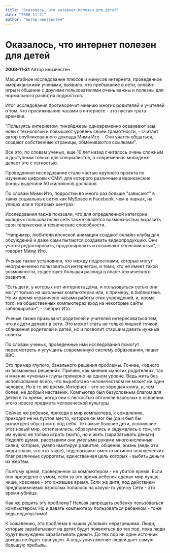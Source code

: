 ```yaml
---
title: "Оказалось, что интернет полезен для детей"
date: "2008-11-21"
author: "Автор неизвестен"
---
```


# Оказалось, что интернет полезен для детей

**2008-11-21** Автор неизвестен

Масштабное исследование плюсов и минусов интернета, проведенное американскими учеными, выявило, что пребывание в сети, онлайн-игры и общение с другими пользователями очень важны и полезны для нормального развития подростков.

Итог исследования противоречит мнению многих родителей и учителей о том, что просиживание часами в интернете - это пустая трата времени.

"Пользуясь интернетом, тинэйджеры одновременно осваивают азы новых технологий и повышают уровень своей грамотности, - считает автор опубликованного доклада Мими Ито. - Они учатся общаться, создают собственные страницы, обмениваются ссылками".

Все это, по словам ученых, еще 10 лет назад считалось очень сложным и доступным только для специалистов, а современная молодежь делает это с легкостью.

Проведенное исследование стало частью крупного проекта по изучению цифровых СМИ, для которого различные американские фонды выделили 50 миллионов долларов.

По словам Мими Ито, подростки во много раз больше "зависают" в таких социальных сетях как MySpace и Facebook, чем в парках, на улицах или в торговых центрах.

Исследования также показали, что для определенной категории молодых пользователей сеть также является возможностью выразить свои творческие и технические способности.

"Например, любители японской анимации создают онлайн-клубы для обсуждений и даже сами пытаются создавать видеопродукцию. Они учатся редактировать, продюсировать и осваивают японский язык", - говорит Мими Ито.

Ученые также установили, что между подростками, которые могут неограниченно пользоваться интернетом, и теми, кто не имеет такой возможности, существует большая разница в плане технического развития.

"Есть дети, у которых нет интернета дома, и пользоваться сетью они могут только на школьных компьютерах или, к примеру, в библиотеке. Но их время ограничено часами работы этих учреждений, и, кроме того, на общественных компьютерах вход на некоторые сайты заблокирован", - говорит Ито.

Ученые также призывают родителей и учителей интересоваться тем, что их дети делают в сети. Это может стать не только лишней точкой сближения родителей и детей, но и позволит старшим давать нужные советы.

По словам ученых, проведенные ими исследования помогут пересмотреть и улучшить современную систему образования, пишет BBC.

Это пример глупого, банального решения проблемы. Точнее, «одного из возможных решений». Причем, как мнение «многих родителей», так и мнение «ученых» глупы примерно на одном уровне. Ведь жить без использования всего, что выработано человечеством не может ни один человек. Но в то же время, Интернет - это не хорошая книга, и, тем более, не добрый наставник. Компьютер был безусловным благом для детей в то время, когда они с легкостью обгоняли взрослых в освоении этого нового предмета человеческой культуры.

Сейчас же ребенок, приходя в мир компьютера, к сожалению, приходит не на пустое место, которое он мог бы (да и был бы вынужден) обустроить под себя. Те самые бывшие дети, освоившие этот новый мир, остепенились, образумились и задумались о том, что им нужно не только играть (жить), но и жить (зарабатывать деньги). Недолго думая, расставили они умелыми руками многочисленные силки, которые, умело имитируя развитие, общение, жизнь (ведь эти люди знали, что это такое), подсовывают вместо истинно человеческих благ различные суррогаты, единственная цель которых - выбить деньги из жертвы.

Поэтому время, проведенное за компьютером - не убитое время. Если оно проведено с умом, если за это время ребенок сделал мир лучше, чище, красивее - это ожившее время. Если же дитя, под действием предприимчивых взрослых попалось на какую-то удочку Сети - это время-убийца.

Как же решить эту проблему? Нельзя запрещать ребенку пользоваться компьютером. Но и давать компьютеру пользоваться ребенком - тоже ведь недопустимо!

К сожалению, эта проблема в наших условиях неразрешима. Люди, которые зарабатывают на детях будут появляться до тех пор, пока люди будут вынуждены зарабатывать деньги. До тех пор ни один источник дохода не будет пропущен. А ведь уничтожение людей дает самую большую прибыль.